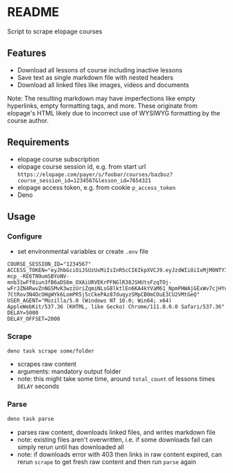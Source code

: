 # README

Script to scrape elopage courses



## Features

- Download all lessons of course including inactive lessons
- Save text as single markdown file with nested headers
- Download all linked files like images, videos and documents

Note: The resulting markdown may have imperfections like empty hyperlinks, empty formatting tags, and more. These originate from elopage's HTML likely due to incorrect use of WYSIWYG formatting by the course author.



## Requirements

- elopage course subscription
- elopage course session id, e.g. from start url `https://elopage.com/payer/s/foobar/courses/bazbuz?course_session_id=1234567&lesson_id=7654321`
- elopage access token, e.g. from cookie `p_access_token`
- Deno



## Usage

### Configure

- set environmental variables or create `.env` file

```
COURSE_SESSION_ID="1234567"
ACCESS_TOKEN="eyJhbGciOiJSUzUxMiIsInR5cCI6IkpXVCJ9.eyJzdWIiOiIxMjM0NTY3ODkwIiwibmFtZSI6IkpvaG4gRG9lIiwiYWRtaW4iOnRydWUsImlhdCI6MTUxNjIzOTAyMn0.jYW04zLDHfR1v7xdrW3lCGZrMIsVe0vWCfVkN2DRns2c3MN-mcp_-RE6TN9umSBYoNV-mnb31wFf8iun3fB6aDS6m_OXAiURVEKrPFNGlR38JSHUtsFzqTOj-wFrJZN4RwvZnNGSMvK3wzzUriZqmiNLsG8lktlEn6KA4kYVaM61_NpmPHWAjGExWv7cjHYupcjMSmR8uMTwN5UuAwgW6FRstCJEfoxwb0WKiyoaSlDuIiHZJ0cyGhhEmmAPiCwtPAwGeaL1yZMcp0p82cpTQ5Qb-7CtRov3N4DcOHgWYk6LomPR5j5cCkePAz87duqyzSMpCB0mCOuE3CU2VMtGeQ"
USER_AGENT="Mozilla/5.0 (Windows NT 10.0; Win64; x64) AppleWebKit/537.36 (KHTML, like Gecko) Chrome/111.0.0.0 Safari/537.36"
DELAY=5000
DELAY_OFFSET=2000
```

### Scrape

```sh
deno task scrape some/folder
```

- scrapes raw content
- arguments: mandatory output folder
- note: this might take some time, around `total_count` of lessons times `DELAY` seconds

### Parse

```sh
deno task parse
```

- parses raw content, downloads linked files, and writes markdown file
- note: existing files aren't overwritten, i.e. if some downloads fail can simply rerun until has downloaded all
- note: if downloads error with 403 then links in raw content expired, can rerun `scrape` to get fresh raw content and then run `parse` again
